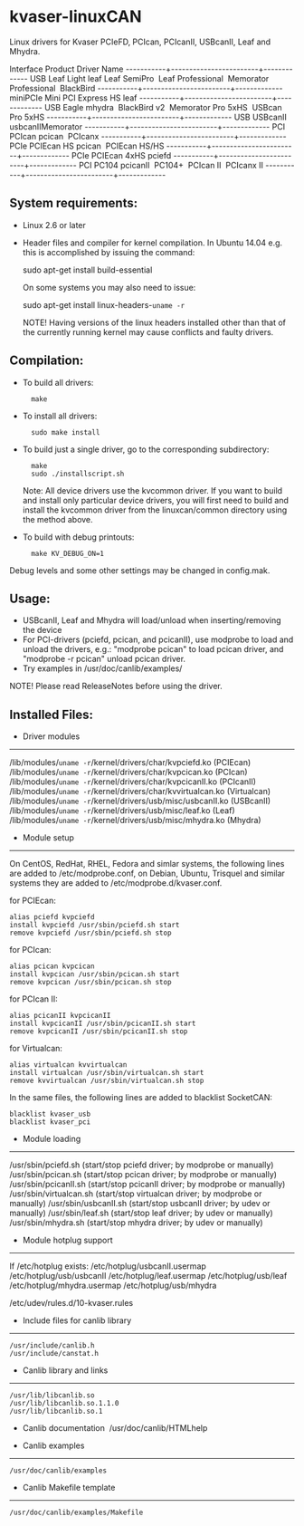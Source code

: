 # kvaser-linuxCAN

Linux drivers for Kvaser PCIeFD, PCIcan, PCIcanII, USBcanII, Leaf and Mhydra.

  Interface   Product                  Driver Name
 -----------+------------------------+-------------
  USB         Leaf Light               leaf
  ​            Leaf SemiPro
  ​            Leaf Professional
  ​            Memorator Professional
  ​            BlackBird
 -----------+------------------------+-------------
  miniPCIe    Mini PCI Express HS      leaf
 -----------+------------------------+-------------
  USB         Eagle                    mhydra
  ​            BlackBird v2
  ​            Memorator Pro 5xHS
  ​            USBcan Pro 5xHS
 -----------+------------------------+-------------
  USB         USBcanII                 usbcanII
  ​            Memorator
 -----------+------------------------+-------------
  PCI         PCIcan                   pcican
  ​            PCIcanx
 -----------+------------------------+-------------
  PCIe        PCIEcan HS               pcican
  ​            PCIEcan HS/HS
 -----------+------------------------+-------------
  PCIe        PCIEcan 4xHS             pciefd
 -----------+------------------------+-------------
  PCI         PC104                    pcicanII
  ​            PC104+
  ​            PCIcan II
  ​            PCIcanx II
 -----------+------------------------+-------------


## System requirements:

- Linux 2.6 or later
- Header files and compiler for kernel compilation.
  In Ubuntu 14.04 e.g. this is accomplished by issuing the command:

    sudo apt-get install build-essential

  On some systems you may also need to issue:

    sudo apt-get install linux-headers-`uname -r`

  NOTE! Having versions of the linux headers installed other than that of
  ​      the currently running kernel may cause conflicts and faulty drivers.


## Compilation:

- To build all drivers:

        make

- To install all drivers:

        sudo make install

- To build just a single driver, go to the corresponding subdirectory:

        make
        sudo ./installscript.sh

  Note: All device drivers use the kvcommon driver. If you want to build and
  install only particular device drivers, you will first need to build and
  install the kvcommon driver from the linuxcan/common directory using the
  method above.

- To build with debug printouts:

        make KV_DEBUG_ON=1

Debug levels and some other settings may be changed in config.mak.


## Usage:

- USBcanII, Leaf and Mhydra will load/unload when inserting/removing the device
- For PCI-drivers (pciefd, pcican, and pcicanII), use modprobe to load and
  unload the drivers, e.g.:
    "modprobe pcican" to load pcican driver, and
    "modprobe -r pcican" unload pcican driver.
- Try examples in /usr/doc/canlib/examples/

NOTE! Please read ReleaseNotes before using the driver.


## Installed Files:

- Driver modules
----------------------------------
/lib/modules/`uname -r`/kernel/drivers/char/kvpciefd.ko     (PCIEcan)
/lib/modules/`uname -r`/kernel/drivers/char/kvpcican.ko     (PCIcan)
/lib/modules/`uname -r`/kernel/drivers/char/kvpcicanII.ko   (PCIcanII)
/lib/modules/`uname -r`/kernel/drivers/char/kvvirtualcan.ko (Virtualcan)
/lib/modules/`uname -r`/kernel/drivers/usb/misc/usbcanII.ko (USBcanII)
/lib/modules/`uname -r`/kernel/drivers/usb/misc/leaf.ko     (Leaf)
/lib/modules/`uname -r`/kernel/drivers/usb/misc/mhydra.ko   (Mhydra)

- Module setup
----------------------------------
On CentOS, RedHat, RHEL, Fedora and simlar systems, the following lines are
added to /etc/modprobe.conf, on Debian, Ubuntu, Trisquel and similar systems
they are added to /etc/modprobe.d/kvaser.conf.

for PCIEcan:

    alias pciefd kvpciefd
    install kvpciefd /usr/sbin/pciefd.sh start
    remove kvpciefd /usr/sbin/pciefd.sh stop

for PCIcan:

    alias pcican kvpcican
    install kvpcican /usr/sbin/pcican.sh start
    remove kvpcican /usr/sbin/pcican.sh stop

for PCIcan II:

    alias pcicanII kvpcicanII
    install kvpcicanII /usr/sbin/pcicanII.sh start
    remove kvpcicanII /usr/sbin/pcicanII.sh stop

for Virtualcan:

    alias virtualcan kvvirtualcan
    install virtualcan /usr/sbin/virtualcan.sh start
    remove kvvirtualcan /usr/sbin/virtualcan.sh stop

In the same files, the following lines are added to blacklist SocketCAN:

    blacklist kvaser_usb
    blacklist kvaser_pci

- Module loading
----------------------------------
/usr/sbin/pciefd.sh      (start/stop pciefd driver;      by modprobe or manually)
/usr/sbin/pcican.sh      (start/stop pcican driver;      by modprobe or manually)
/usr/sbin/pcicanII.sh    (start/stop pcicanII driver;    by modprobe or manually)
/usr/sbin/virtualcan.sh  (start/stop virtualcan driver;  by modprobe or manually)
/usr/sbin/usbcanII.sh    (start/stop usbcanII driver;    by udev or manually)
/usr/sbin/leaf.sh        (start/stop leaf driver;        by udev or manually)
/usr/sbin/mhydra.sh      (start/stop mhydra driver;      by udev or manually)

- Module hotplug support
----------------------------------
If /etc/hotplug exists:
/etc/hotplug/usbcanII.usermap
/etc/hotplug/usb/usbcanII
/etc/hotplug/leaf.usermap
/etc/hotplug/usb/leaf
/etc/hotplug/mhydra.usermap
/etc/hotplug/usb/mhydra

/etc/udev/rules.d/10-kvaser.rules

- Include files for canlib library
----------------------------------
    /usr/include/canlib.h
    /usr/include/canstat.h

- Canlib library and links
----------------------------------
    /usr/lib/libcanlib.so
    /usr/lib/libcanlib.so.1.1.0
    /usr/lib/libcanlib.so.1

- Canlib documentation
    ​    /usr/doc/canlib/HTMLhelp

- Canlib examples
----------------------------------
    /usr/doc/canlib/examples

- Canlib Makefile template
----------------------------------
    /usr/doc/canlib/examples/Makefile
